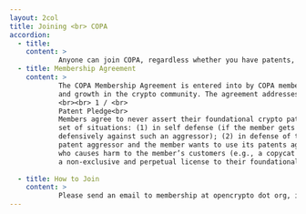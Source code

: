 ```yaml
---
layout: 2col
title: Joining <br> COPA
accordion:
  - title: 
    content: >   
            Anyone can join COPA, regardless whether you have patents, for free. Review the  <a href="/agreements/COPAMembershipAgreement.pdf" target="_blank" class="cp-hyperlink-dark">COPA Membership Agreement</a>, and contact membership at opencrypto dot org to sign.
  - title: Membership Agreement
    content: > 
            The COPA Membership Agreement is entered into by COPA members to address the threat of patents being used to stifle innovation
            and growth in the crypto community. The agreement addresses two major objectives:
            <br><br> 1 / <br>
            Patent Pledge<br>
            Members agree to never assert their foundational crypto patents offensively against anyone, except under the following limited
            set of situations: (1) in self defense (if the member gets sued by a patent aggressor and the member wants to use its patents
            defensively against such an aggressor); (2) in defense of the community (if anyone else in the crypto community is attacked by a
            patent aggressor and the member wants to use its patents against such an aggressor); or (3) in defense against an impersonator
            who causes harm to the member’s customers (e.g., a copycat scammer of the member’s products). Members accomplish this by granting
            a non-exclusive and perpetual license to their foundational crypto patents, subject to the exceptions above.<br><br>
            
  - title: How to Join
    content: > 
            Please send an email to membership at opencrypto dot org, indicating your company or affiliation, and your role.
---
```

